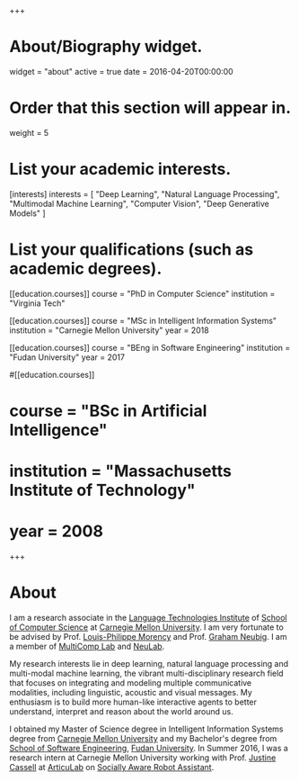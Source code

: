 +++
# About/Biography widget.
widget = "about"
active = true
date = 2016-04-20T00:00:00

# Order that this section will appear in.
weight = 5

# List your academic interests.
[interests]
  interests = [
    "Deep Learning",
    "Natural Language Processing",
    "Multimodal Machine Learning",
    "Computer Vision",
    "Deep Generative Models"
  ]

# List your qualifications (such as academic degrees).
[[education.courses]]
  course = "PhD in Computer Science"
  institution = "Virginia Tech"

[[education.courses]]
  course = "MSc in Intelligent Information Systems"
  institution = "Carnegie Mellon University"
  year = 2018

[[education.courses]]
  course = "BEng in Software Engineering"
  institution = "Fudan University"
  year = 2017

#[[education.courses]]
#  course = "BSc in Artificial Intelligence"
#  institution = "Massachusetts Institute of Technology"
#  year = 2008
 
+++

# About 
I am a research associate in the [Language Technologies Institute][lti] of [School of Computer Science][scs] at [Carnegie Mellon University][cmu]. I am very fortunate to be advised by Prof. [Louis-Philippe Morency][lp] and Prof. [Graham Neubig][graham]. I am a member of [MultiComp Lab][multicomp] and [NeuLab][neulab].

My research interests lie in deep learning, natural language processing and multi-modal machine learning, the vibrant multi-disciplinary research field that focuses on integrating and modeling multiple communicative modalities, including linguistic, acoustic and visual messages. My enthusiasm is to build more human-like interactive agents to better understand, interpret and reason about the world around us.
<!-- I am particularly interested in learning representations that are robust against the heterogeneity of the data and improving the understanding and generation of human language with the help of other information sources, such as facial expression and voice. -->

I obtained my Master of Science degree in Intelligent Information Systems degree from [Carnegie Mellon University][cmu] and my Bachelor's degree from [School of Software Engineering][sse], [Fudan University][fudan]. In Summer 2016, I was a research intern at Carnegie Mellon University working with Prof. [Justine Cassell][justine] at [ArticuLab][articulab] on [Socially Aware Robot Assistant][sara].



<!-- In addition to research, I  -->

<!-- Passionate learner and traveler. -->


[lti]: https://lti.cs.cmu.edu/
[scs]: https://www.cs.cmu.edu/
[cmu]: https://www.cmu.edu/
[lp]: https://www.cs.cmu.edu/~morency/
[graham]: http://www.phontron.com/
[multicomp]: http://multicomp.cs.cmu.edu/
[neulab]: http://www.cs.cmu.edu/~neulab/
[justine]: http://www.justinecassell.com/
[articulab]: http://articulab.hcii.cs.cmu.edu/
[sse]: http://www.software.fudan.edu.cn/software/index.html#/index
[fudan]: http://www.fudan.edu.cn/en/
[sara]: http://articulab.hcii.cs.cmu.edu/projects/sara/
